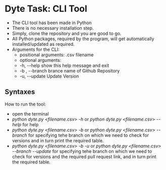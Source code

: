 # Dyte Task: CLI Tool

* The CLI tool has been made in Python
* There is no necessary installation step.
* Simply, clone the repository and you are good to go.
* All Python packages, required by the program, will get automatically installed/updated as required.
* Arguments for the CLI:
  *  positional arguments: .csv filename
  *  optional arguments:
  *  -h, --help      show this help message and exit
  *  -b , --branch   brance name of Github Repository
  *  -u, --update    Update Version

## Syntaxes
How to run the tool:

* open the terminal
* *python dyte.py <filename.csv> -h* or *python dyte.py <filename.csv> --help* for help
* *python dyte.py <filename.csv> -b <branch name>* or *python dyte.py <filename.csv> --branch <branch name>* for specifying tehe branch on which we need to check for versions and in turn print the required table.
* *python dyte.py <filename.csv> -b <branch name> -u* or *python dyte.py <filename.csv> --branch <branch name> --update* for specifying tehe branch on which we need to check for versions and the required pull request link, and in turn print the required table.
